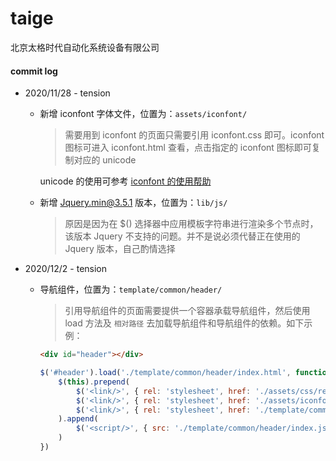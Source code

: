 # taige
北京太格时代自动化系统设备有限公司

#### commit log

- 2020/11/28 - tension

  - 新增 iconfont 字体文件，位置为：`assets/iconfont/`

    > 需要用到 iconfont 的页面只需要引用 iconfont.css 即可。iconfont 图标可进入 iconfont.html 查看，点击指定的 iconfont 图标即可复制对应的 unicode

    unicode 的使用可参考 [iconfont 的使用帮助](https://www.iconfont.cn/help/detail?helptype=code)

  - 新增 Jquery.min@3.5.1 版本，位置为：`lib/js/`

    > 原因是因为在 $() 选择器中应用模板字符串进行渲染多个节点时，该版本 Jquery 不支持的问题。并不是说必须代替正在使用的 Jquery 版本，自己酌情选择
    

- 2020/12/2 - tension

  - 导航组件，位置为：`template/common/header/`

    > 引用导航组件的页面需要提供一个容器承载导航组件，然后使用 load 方法及 `相对路径` 去加载导航组件和导航组件的依赖。如下示例：

    ```html
    <div id="header"></div>
    ```

    ```js
    $('#header').load('./template/common/header/index.html', function () {
        $(this).prepend(
            $('<link/>', { rel: 'stylesheet', href: './assets/css/reset.css' }),
            $('<link/>', { rel: 'stylesheet', href: './assets/iconfont/iconfont.css' }),
            $('<link/>', { rel: 'stylesheet', href: './template/common/header/index.css' })
        ).append(
            $('<script/>', { src: './template/common/header/index.js' })
        )
    })
    ```
    
